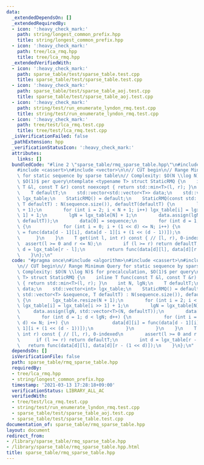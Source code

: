 ```yaml
---
data:
  _extendedDependsOn: []
  _extendedRequiredBy:
  - icon: ':heavy_check_mark:'
    path: string/longest_common_prefix.hpp
    title: string/longest_common_prefix.hpp
  - icon: ':heavy_check_mark:'
    path: tree/lca_rmq.hpp
    title: tree/lca_rmq.hpp
  _extendedVerifiedWith:
  - icon: ':heavy_check_mark:'
    path: sparse_table/test/sparse_table.test.cpp
    title: sparse_table/test/sparse_table.test.cpp
  - icon: ':heavy_check_mark:'
    path: sparse_table/test/sparse_table_aoj.test.cpp
    title: sparse_table/test/sparse_table_aoj.test.cpp
  - icon: ':heavy_check_mark:'
    path: string/test/run_enumerate_lyndon_rmq.test.cpp
    title: string/test/run_enumerate_lyndon_rmq.test.cpp
  - icon: ':heavy_check_mark:'
    path: tree/test/lca_rmq.test.cpp
    title: tree/test/lca_rmq.test.cpp
  _isVerificationFailed: false
  _pathExtension: hpp
  _verificationStatusIcon: ':heavy_check_mark:'
  attributes:
    links: []
  bundledCode: "#line 2 \"sparse_table/rmq_sparse_table.hpp\"\n#include <algorithm>\n\
    #include <cassert>\n#include <vector>\n\n// CUT begin\n// Range Minimum Query\
    \ for static sequence by sparse table\n// Complexity: $O(N \\log N)$ for precalculation,\
    \ $O(1)$ per query\ntemplate <typename T> struct StaticRMQ {\n    inline T func(const\
    \ T &l, const T &r) const noexcept { return std::min<T>(l, r); }\n    int N, lgN;\n\
    \    T defaultT;\n    std::vector<std::vector<T>> data;\n    std::vector<int>\
    \ lgx_table;\n    StaticRMQ() = default;\n    StaticRMQ(const std::vector<T> &sequence,\
    \ T defaultT) : N(sequence.size()), defaultT(defaultT) {\n        lgx_table.resize(N\
    \ + 1);\n        for (int i = 2; i < N + 1; i++) lgx_table[i] = lgx_table[i >>\
    \ 1] + 1;\n        lgN = lgx_table[N] + 1;\n        data.assign(lgN, std::vector<T>(N,\
    \ defaultT));\n        data[0] = sequence;\n        for (int d = 1; d < lgN; d++)\
    \ {\n            for (int i = 0; i + (1 << d) <= N; i++) {\n                data[d][i]\
    \ = func(data[d - 1][i], data[d - 1][i + (1 << (d - 1))]);\n            }\n  \
    \      }\n    }\n    T get(int l, int r) const { // [l, r), 0-indexed\n      \
    \  assert(l >= 0 and r <= N);\n        if (l >= r) return defaultT;\n        int\
    \ d = lgx_table[r - l];\n        return func(data[d][l], data[d][r - (1 << d)]);\n\
    \    }\n};\n"
  code: "#pragma once\n#include <algorithm>\n#include <cassert>\n#include <vector>\n\
    \n// CUT begin\n// Range Minimum Query for static sequence by sparse table\n//\
    \ Complexity: $O(N \\log N)$ for precalculation, $O(1)$ per query\ntemplate <typename\
    \ T> struct StaticRMQ {\n    inline T func(const T &l, const T &r) const noexcept\
    \ { return std::min<T>(l, r); }\n    int N, lgN;\n    T defaultT;\n    std::vector<std::vector<T>>\
    \ data;\n    std::vector<int> lgx_table;\n    StaticRMQ() = default;\n    StaticRMQ(const\
    \ std::vector<T> &sequence, T defaultT) : N(sequence.size()), defaultT(defaultT)\
    \ {\n        lgx_table.resize(N + 1);\n        for (int i = 2; i < N + 1; i++)\
    \ lgx_table[i] = lgx_table[i >> 1] + 1;\n        lgN = lgx_table[N] + 1;\n   \
    \     data.assign(lgN, std::vector<T>(N, defaultT));\n        data[0] = sequence;\n\
    \        for (int d = 1; d < lgN; d++) {\n            for (int i = 0; i + (1 <<\
    \ d) <= N; i++) {\n                data[d][i] = func(data[d - 1][i], data[d -\
    \ 1][i + (1 << (d - 1))]);\n            }\n        }\n    }\n    T get(int l,\
    \ int r) const { // [l, r), 0-indexed\n        assert(l >= 0 and r <= N);\n  \
    \      if (l >= r) return defaultT;\n        int d = lgx_table[r - l];\n     \
    \   return func(data[d][l], data[d][r - (1 << d)]);\n    }\n};\n"
  dependsOn: []
  isVerificationFile: false
  path: sparse_table/rmq_sparse_table.hpp
  requiredBy:
  - tree/lca_rmq.hpp
  - string/longest_common_prefix.hpp
  timestamp: '2021-03-13 17:28:18+09:00'
  verificationStatus: LIBRARY_ALL_AC
  verifiedWith:
  - tree/test/lca_rmq.test.cpp
  - string/test/run_enumerate_lyndon_rmq.test.cpp
  - sparse_table/test/sparse_table_aoj.test.cpp
  - sparse_table/test/sparse_table.test.cpp
documentation_of: sparse_table/rmq_sparse_table.hpp
layout: document
redirect_from:
- /library/sparse_table/rmq_sparse_table.hpp
- /library/sparse_table/rmq_sparse_table.hpp.html
title: sparse_table/rmq_sparse_table.hpp
---
```

